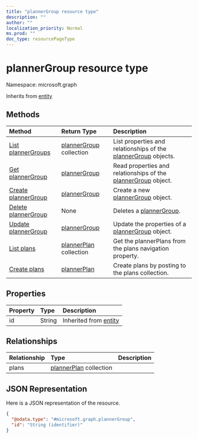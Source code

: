 ```yaml
---
title: "plannerGroup resource type"
description: ""
author: ""
localization_priority: Normal
ms.prod: ""
doc_type: resourcePageType
---
```


# plannerGroup resource type


Namespace: microsoft.graph




Inherits from [entity](../resources/entity.md)

## Methods
|Method|Return Type|Description|
|:---|:---|:---|
|[List plannerGroups](../api/plannergroup-list.md)|[plannerGroup](../resources/plannergroup.md) collection|List properties and relationships of the [plannerGroup](../resources/plannergroup.md) objects.|
|[Get plannerGroup](../api/plannergroup-get.md)|[plannerGroup](../resources/plannergroup.md)|Read properties and relationships of the [plannerGroup](../resources/plannergroup.md) object.|
|[Create plannerGroup](../api/plannergroup-create.md)|[plannerGroup](../resources/plannergroup.md)|Create a new [plannerGroup](../resources/plannergroup.md) object.|
|[Delete plannerGroup](../api/plannergroup-delete.md)|None|Deletes a [plannerGroup](../resources/plannergroup.md).|
|[Update plannerGroup](../api/plannergroup-update.md)|[plannerGroup](../resources/plannergroup.md)|Update the properties of a [plannerGroup](../resources/plannergroup.md) object.|
|[List plans](../api/plannergroup-list-plans.md)|[plannerPlan](../resources/plannerplan.md) collection|Get the plannerPlans from the plans navigation property.|
|[Create plans](../api/plannergroup-post-plans.md)|[plannerPlan](../resources/plannerplan.md)|Create plans by posting to the plans collection.|

## Properties
|Property|Type|Description|
|:---|:---|:---|
|id|String| Inherited from [entity](../resources/entity.md)|

## Relationships
|Relationship|Type|Description|
|:---|:---|:---|
|plans|[plannerPlan](../resources/plannerplan.md) collection||

## JSON Representation
Here is a JSON representation of the resource.
<!-- {
  "blockType": "resource",
  "keyProperty": "id",
  "@odata.type": "microsoft.graph.plannerGroup",
  "baseType": "microsoft.graph.entity",
  "openType": false
}
-->
``` json
{
  "@odata.type": "#microsoft.graph.plannerGroup",
  "id": "String (identifier)"
}
```

